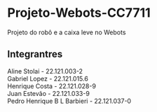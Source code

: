 # Projeto-Webots-CC7711
Projeto do robô e a caixa leve no Webots

## Integrantres
Aline Stolai - 22.121.003-2<br>
Gabriel Lopez - 22.121.015.6<br>
Henrique Costa - 22.121.028-9<br>
Juan Estevão - 22.121.033-9<br>
Pedro Henrique B L Barbieri - 22.121.037-0<br>
